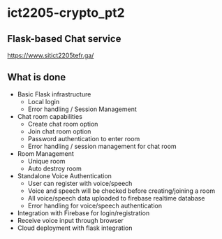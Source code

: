 # ict2205-crypto_pt2

## Flask-based Chat service 

https://www.sitict2205tefr.ga/

## What is done
- Basic Flask infrastructure
    - Local login 
    - Error handling / Session Management
- Chat room capabilities
    - Create chat room option
    - Join chat room option
    - Password authentication to enter room 
    - Error handling / session management for chat room
- Room Management
    - Unique room
    - Auto destroy room 
- Standalone Voice Authentication 
    - User can register with voice/speech
    - Voice and speech will be checked before creating/joining a room
    - All voice/speech data uploaded to firebase realtime database
    - Error handling for voice/speech authentication
- Integration with Firebase for login/registration
- Receive voice input through browser
- Cloud deployment with flask integration




